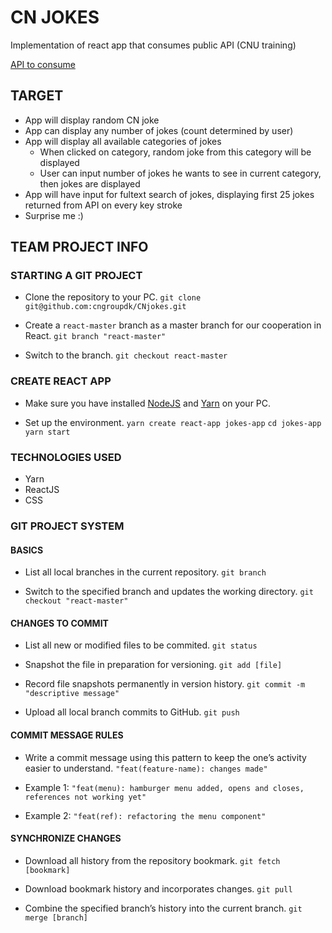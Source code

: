 # CN JOKES
Implementation of react app that consumes public API (CNU training)

[API to consume](https://api.chucknorris.io/)

## TARGET

* App will display random CN joke
* App can display any number of jokes (count determined by user)
* App will display all available categories of jokes
  * When clicked on category, random joke from this category will be displayed
  * User can input number of jokes he wants to see in current category, then jokes are displayed
* App will have input for fultext search of jokes, displaying first 25 jokes returned from API on every key stroke
* Surprise me :)

## TEAM PROJECT INFO
### STARTING A GIT PROJECT

* Clone the repository to your PC.
  `git clone git@github.com:cngroupdk/CNjokes.git`

* Create a `react-master` branch as a master branch for our cooperation in React.
  `git branch "react-master"`

* Switch to the branch.
  `git checkout react-master`

### CREATE REACT APP

* Make sure you have installed [NodeJS](https://nodejs.org/en/) and [Yarn](https://yarnpkg.com/lang/en/docs/install/#windows-stable) on your PC.

* Set up the environment.
  `yarn create react-app jokes-app`
  `cd jokes-app`
  `yarn start`

### TECHNOLOGIES USED

* Yarn
* ReactJS
* CSS

### GIT PROJECT SYSTEM
#### BASICS
* List all local branches in the current repository.
`git branch`

* Switch to the specified branch and updates the working directory.
`git checkout "react-master"`

#### CHANGES TO COMMIT
* List all new or modified files to be commited.
`git status`

* Snapshot the file in preparation for versioning.
`git add [file]`

* Record file snapshots permanently in version history.
`git commit -m "descriptive message"`

* Upload all local branch commits to GitHub.
`git push`

#### COMMIT MESSAGE RULES
* Write a commit message using this pattern to keep the one’s activity easier to understand.
`"feat(feature-name): changes made"`

* Example 1:
`"feat(menu): hamburger menu added, opens and closes, references not working yet"`

* Example 2:
`"feat(ref): refactoring the menu component"`


#### SYNCHRONIZE CHANGES
* Download all history from the repository bookmark.
`git fetch [bookmark]`

* Download bookmark history and incorporates changes.
`git pull`

* Combine the specified branch’s history into the current branch.
`git merge [branch]`